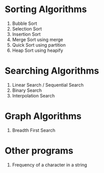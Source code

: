 # Sorting Algorithms

1. Bubble Sort
2. Selection Sort
3. Insertion Sort
4. Merge Sort using merge
5. Quick Sort using partition
6. Heap Sort using heapify

# Searching Algorithms 
 
1. Linear Search / Sequential Search
2. Binary Search 
3. Interpolation Search


# Graph Algorithms 

1. Breadth First Search

# Other programs

1. Frequency of a character in a string 
